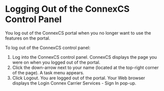 # Logging Out of the ConnexCS Control Panel

You log out of the ConnexCS portal when you no longer want to use the features on the portal.

To log out of the ConnexCS control panel:
1. Log into the ConnexCS control panel.
  ConnexCS displays the page you were on when you logged out of the portal.
2. Click the down-arrow next to your name (located at the top-right corner of the page).
  A task menu appears.
3. Click Logout.
  You are logged out of the portal.
  Your Web browser displays the Login Connex Carrier Services - Sign In pop-up.
